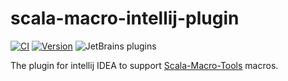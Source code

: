 # scala-macro-intellij-plugin

[![CI](https://github.com/bitlap/scala-macro-intellij-plugin/actions/workflows/ScalaCI.yml/badge.svg)](https://github.com/bitlap/scala-macro-intellij-plugin/actions/workflows/ScalaCI.yml)
[![Version](https://img.shields.io/jetbrains/plugin/v/17202-scala-macro-tools)](https://plugins.jetbrains.com/plugin/17202-scala-macro-tools)
![JetBrains plugins](https://img.shields.io/jetbrains/plugin/d/17202-scala-macro-tools)

The plugin for intellij IDEA to support [Scala-Macro-Tools](https://github.com/bitlap/scala-macro-tools) macros.

